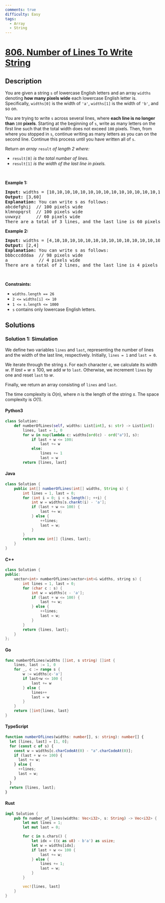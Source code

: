 ```yaml
---
comments: true
difficulty: Easy
tags:
  - Array
  - String
---
```


<!-- problem:start -->

# [806. Number of Lines To Write String](https://leetcode.com/problems/number-of-lines-to-write-string)


## Description

<!-- description:start -->

<p>You are given a string <code>s</code> of lowercase English letters and an array <code>widths</code> denoting <strong>how many pixels wide</strong> each lowercase English letter is. Specifically, <code>widths[0]</code> is the width of <code>&#39;a&#39;</code>, <code>widths[1]</code> is the width of <code>&#39;b&#39;</code>, and so on.</p>

<p>You are trying to write <code>s</code> across several lines, where <strong>each line is no longer than </strong><code>100</code><strong> pixels</strong>. Starting at the beginning of <code>s</code>, write as many letters on the first line such that the total width does not exceed <code>100</code> pixels. Then, from where you stopped in <code>s</code>, continue writing as many letters as you can on the second line. Continue this process until you have written all of <code>s</code>.</p>

<p>Return <em>an array </em><code>result</code><em> of length 2 where:</em></p>

<ul>
	<li><code>result[0]</code><em> is the total number of lines.</em></li>
	<li><code>result[1]</code><em> is the width of the last line in pixels.</em></li>
</ul>

<p>&nbsp;</p>
<p><strong class="example">Example 1:</strong></p>

<pre>
<strong>Input:</strong> widths = [10,10,10,10,10,10,10,10,10,10,10,10,10,10,10,10,10,10,10,10,10,10,10,10,10,10], s = &quot;abcdefghijklmnopqrstuvwxyz&quot;
<strong>Output:</strong> [3,60]
<strong>Explanation:</strong> You can write s as follows:
abcdefghij  // 100 pixels wide
klmnopqrst  // 100 pixels wide
uvwxyz      // 60 pixels wide
There are a total of 3 lines, and the last line is 60 pixels wide.</pre>

<p><strong class="example">Example 2:</strong></p>

<pre>
<strong>Input:</strong> widths = [4,10,10,10,10,10,10,10,10,10,10,10,10,10,10,10,10,10,10,10,10,10,10,10,10,10], s = &quot;bbbcccdddaaa&quot;
<strong>Output:</strong> [2,4]
<strong>Explanation:</strong> You can write s as follows:
bbbcccdddaa  // 98 pixels wide
a            // 4 pixels wide
There are a total of 2 lines, and the last line is 4 pixels wide.</pre>

<p>&nbsp;</p>
<p><strong>Constraints:</strong></p>

<ul>
	<li><code>widths.length == 26</code></li>
	<li><code>2 &lt;= widths[i] &lt;= 10</code></li>
	<li><code>1 &lt;= s.length &lt;= 1000</code></li>
	<li><code>s</code> contains only lowercase English letters.</li>
</ul>

<!-- description:end -->

## Solutions

<!-- solution:start -->

### Solution 1: Simulation

We define two variables `lines` and `last`, representing the number of lines and the width of the last line, respectively. Initially, `lines = 1` and `last = 0`.

We iterate through the string $s$. For each character $c$, we calculate its width $w$. If $last + w \leq 100$, we add $w$ to `last`. Otherwise, we increment `lines` by one and reset `last` to $w$.

Finally, we return an array consisting of `lines` and `last`.

The time complexity is $O(n)$, where $n$ is the length of the string $s$. The space complexity is $O(1)$.

<!-- tabs:start -->

#### Python3

```python
class Solution:
    def numberOfLines(self, widths: List[int], s: str) -> List[int]:
        lines, last = 1, 0
        for w in map(lambda c: widths[ord(c) - ord("a")], s):
            if last + w <= 100:
                last += w
            else:
                lines += 1
                last = w
        return [lines, last]
```

#### Java

```java
class Solution {
    public int[] numberOfLines(int[] widths, String s) {
        int lines = 1, last = 0;
        for (int i = 0; i < s.length(); ++i) {
            int w = widths[s.charAt(i) - 'a'];
            if (last + w <= 100) {
                last += w;
            } else {
                ++lines;
                last = w;
            }
        }
        return new int[] {lines, last};
    }
}
```

#### C++

```cpp
class Solution {
public:
    vector<int> numberOfLines(vector<int>& widths, string s) {
        int lines = 1, last = 0;
        for (char c : s) {
            int w = widths[c - 'a'];
            if (last + w <= 100) {
                last += w;
            } else {
                ++lines;
                last = w;
            }
        }
        return {lines, last};
    }
};
```

#### Go

```go
func numberOfLines(widths []int, s string) []int {
	lines, last := 1, 0
	for _, c := range s {
		w := widths[c-'a']
		if last+w <= 100 {
			last += w
		} else {
			lines++
			last = w
		}
	}
	return []int{lines, last}
}
```

#### TypeScript

```ts
function numberOfLines(widths: number[], s: string): number[] {
  let [lines, last] = [1, 0];
  for (const c of s) {
    const w = widths[c.charCodeAt(0) - "a".charCodeAt(0)];
    if (last + w <= 100) {
      last += w;
    } else {
      ++lines;
      last = w;
    }
  }
  return [lines, last];
}
```

#### Rust

```rust
impl Solution {
    pub fn number_of_lines(widths: Vec<i32>, s: String) -> Vec<i32> {
        let mut lines = 1;
        let mut last = 0;

        for c in s.chars() {
            let idx = ((c as u8) - b'a') as usize;
            let w = widths[idx];
            if last + w <= 100 {
                last += w;
            } else {
                lines += 1;
                last = w;
            }
        }

        vec![lines, last]
    }
}
```

<!-- tabs:end -->

<!-- solution:end -->

<!-- problem:end -->
